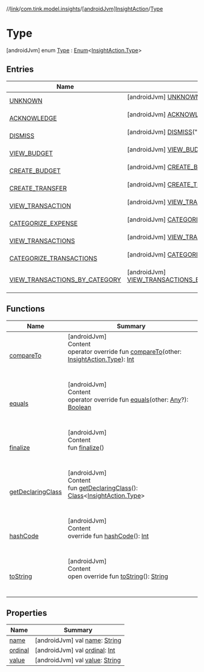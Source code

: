 //[link](../../../index.md)/[com.tink.model.insights](../../index.md)/[[androidJvm]InsightAction](../index.md)/[Type](index.md)



# Type  
 [androidJvm] enum [Type](index.md) : [Enum](https://kotlinlang.org/api/latest/jvm/stdlib/kotlin/-enum/index.html)<[InsightAction.Type](index.md)>    


## Entries  
  
|  Name|  Summary| 
|---|---|
| <a name="com.tink.model.insights/InsightAction.Type.UNKNOWN///PointingToDeclaration/"></a>[UNKNOWN](-u-n-k-n-o-w-n/index.md)| <a name="com.tink.model.insights/InsightAction.Type.UNKNOWN///PointingToDeclaration/"></a> [androidJvm] [UNKNOWN](-u-n-k-n-o-w-n/index.md)("UNKNOWN")  <br>   <br>
| <a name="com.tink.model.insights/InsightAction.Type.ACKNOWLEDGE///PointingToDeclaration/"></a>[ACKNOWLEDGE](-a-c-k-n-o-w-l-e-d-g-e/index.md)| <a name="com.tink.model.insights/InsightAction.Type.ACKNOWLEDGE///PointingToDeclaration/"></a> [androidJvm] [ACKNOWLEDGE](-a-c-k-n-o-w-l-e-d-g-e/index.md)("ACKNOWLEDGE")  <br>   <br>
| <a name="com.tink.model.insights/InsightAction.Type.DISMISS///PointingToDeclaration/"></a>[DISMISS](-d-i-s-m-i-s-s/index.md)| <a name="com.tink.model.insights/InsightAction.Type.DISMISS///PointingToDeclaration/"></a> [androidJvm] [DISMISS](-d-i-s-m-i-s-s/index.md)("DISMISS")  <br>   <br>
| <a name="com.tink.model.insights/InsightAction.Type.VIEW_BUDGET///PointingToDeclaration/"></a>[VIEW_BUDGET](-v-i-e-w_-b-u-d-g-e-t/index.md)| <a name="com.tink.model.insights/InsightAction.Type.VIEW_BUDGET///PointingToDeclaration/"></a> [androidJvm] [VIEW_BUDGET](-v-i-e-w_-b-u-d-g-e-t/index.md)("VIEW_BUDGET")  <br>   <br>
| <a name="com.tink.model.insights/InsightAction.Type.CREATE_BUDGET///PointingToDeclaration/"></a>[CREATE_BUDGET](-c-r-e-a-t-e_-b-u-d-g-e-t/index.md)| <a name="com.tink.model.insights/InsightAction.Type.CREATE_BUDGET///PointingToDeclaration/"></a> [androidJvm] [CREATE_BUDGET](-c-r-e-a-t-e_-b-u-d-g-e-t/index.md)("CREATE_BUDGET")  <br>   <br>
| <a name="com.tink.model.insights/InsightAction.Type.CREATE_TRANSFER///PointingToDeclaration/"></a>[CREATE_TRANSFER](-c-r-e-a-t-e_-t-r-a-n-s-f-e-r/index.md)| <a name="com.tink.model.insights/InsightAction.Type.CREATE_TRANSFER///PointingToDeclaration/"></a> [androidJvm] [CREATE_TRANSFER](-c-r-e-a-t-e_-t-r-a-n-s-f-e-r/index.md)("CREATE_TRANSFER")  <br>   <br>
| <a name="com.tink.model.insights/InsightAction.Type.VIEW_TRANSACTION///PointingToDeclaration/"></a>[VIEW_TRANSACTION](-v-i-e-w_-t-r-a-n-s-a-c-t-i-o-n/index.md)| <a name="com.tink.model.insights/InsightAction.Type.VIEW_TRANSACTION///PointingToDeclaration/"></a> [androidJvm] [VIEW_TRANSACTION](-v-i-e-w_-t-r-a-n-s-a-c-t-i-o-n/index.md)("VIEW_TRANSACTION")  <br>   <br>
| <a name="com.tink.model.insights/InsightAction.Type.CATEGORIZE_EXPENSE///PointingToDeclaration/"></a>[CATEGORIZE_EXPENSE](-c-a-t-e-g-o-r-i-z-e_-e-x-p-e-n-s-e/index.md)| <a name="com.tink.model.insights/InsightAction.Type.CATEGORIZE_EXPENSE///PointingToDeclaration/"></a> [androidJvm] [CATEGORIZE_EXPENSE](-c-a-t-e-g-o-r-i-z-e_-e-x-p-e-n-s-e/index.md)("CATEGORIZE_EXPENSE")  <br>   <br>
| <a name="com.tink.model.insights/InsightAction.Type.VIEW_TRANSACTIONS///PointingToDeclaration/"></a>[VIEW_TRANSACTIONS](-v-i-e-w_-t-r-a-n-s-a-c-t-i-o-n-s/index.md)| <a name="com.tink.model.insights/InsightAction.Type.VIEW_TRANSACTIONS///PointingToDeclaration/"></a> [androidJvm] [VIEW_TRANSACTIONS](-v-i-e-w_-t-r-a-n-s-a-c-t-i-o-n-s/index.md)("VIEW_TRANSACTIONS")  <br>   <br>
| <a name="com.tink.model.insights/InsightAction.Type.CATEGORIZE_TRANSACTIONS///PointingToDeclaration/"></a>[CATEGORIZE_TRANSACTIONS](-c-a-t-e-g-o-r-i-z-e_-t-r-a-n-s-a-c-t-i-o-n-s/index.md)| <a name="com.tink.model.insights/InsightAction.Type.CATEGORIZE_TRANSACTIONS///PointingToDeclaration/"></a> [androidJvm] [CATEGORIZE_TRANSACTIONS](-c-a-t-e-g-o-r-i-z-e_-t-r-a-n-s-a-c-t-i-o-n-s/index.md)("CATEGORIZE_TRANSACTIONS")  <br>   <br>
| <a name="com.tink.model.insights/InsightAction.Type.VIEW_TRANSACTIONS_BY_CATEGORY///PointingToDeclaration/"></a>[VIEW_TRANSACTIONS_BY_CATEGORY](-v-i-e-w_-t-r-a-n-s-a-c-t-i-o-n-s_-b-y_-c-a-t-e-g-o-r-y/index.md)| <a name="com.tink.model.insights/InsightAction.Type.VIEW_TRANSACTIONS_BY_CATEGORY///PointingToDeclaration/"></a> [androidJvm] [VIEW_TRANSACTIONS_BY_CATEGORY](-v-i-e-w_-t-r-a-n-s-a-c-t-i-o-n-s_-b-y_-c-a-t-e-g-o-r-y/index.md)("VIEW_TRANSACTIONS_BY_CATEGORY")  <br>   <br>


## Functions  
  
|  Name|  Summary| 
|---|---|
| <a name="kotlin/Enum/compareTo/#com.tink.model.insights.InsightAction.Type/PointingToDeclaration/"></a>[compareTo](-v-i-e-w_-t-r-a-n-s-a-c-t-i-o-n-s_-b-y_-c-a-t-e-g-o-r-y/index.md#%5Bkotlin%2FEnum%2FcompareTo%2F%23com.tink.model.insights.InsightAction.Type%2FPointingToDeclaration%2F%5D%2FFunctions%2F1854938400)| <a name="kotlin/Enum/compareTo/#com.tink.model.insights.InsightAction.Type/PointingToDeclaration/"></a>[androidJvm]  <br>Content  <br>operator override fun [compareTo](-v-i-e-w_-t-r-a-n-s-a-c-t-i-o-n-s_-b-y_-c-a-t-e-g-o-r-y/index.md#%5Bkotlin%2FEnum%2FcompareTo%2F%23com.tink.model.insights.InsightAction.Type%2FPointingToDeclaration%2F%5D%2FFunctions%2F1854938400)(other: [InsightAction.Type](index.md)): [Int](https://kotlinlang.org/api/latest/jvm/stdlib/kotlin/-int/index.html)  <br><br><br>
| <a name="kotlin/Enum/equals/#kotlin.Any?/PointingToDeclaration/"></a>[equals](../../../com.tink.model.transfer/[android-jvm]-signable-operation/-type/-u-n-k-n-o-w-n/index.md#%5Bkotlin%2FEnum%2Fequals%2F%23kotlin.Any%3F%2FPointingToDeclaration%2F%5D%2FFunctions%2F1854938400)| <a name="kotlin/Enum/equals/#kotlin.Any?/PointingToDeclaration/"></a>[androidJvm]  <br>Content  <br>operator override fun [equals](../../../com.tink.model.transfer/[android-jvm]-signable-operation/-type/-u-n-k-n-o-w-n/index.md#%5Bkotlin%2FEnum%2Fequals%2F%23kotlin.Any%3F%2FPointingToDeclaration%2F%5D%2FFunctions%2F1854938400)(other: [Any](https://kotlinlang.org/api/latest/jvm/stdlib/kotlin/-any/index.html)?): [Boolean](https://kotlinlang.org/api/latest/jvm/stdlib/kotlin/-boolean/index.html)  <br><br><br>
| <a name="kotlin/Enum/finalize/#/PointingToDeclaration/"></a>[finalize](../../../com.tink.model.transfer/[android-jvm]-signable-operation/-type/-u-n-k-n-o-w-n/index.md#%5Bkotlin%2FEnum%2Ffinalize%2F%23%2FPointingToDeclaration%2F%5D%2FFunctions%2F1854938400)| <a name="kotlin/Enum/finalize/#/PointingToDeclaration/"></a>[androidJvm]  <br>Content  <br>fun [finalize](../../../com.tink.model.transfer/[android-jvm]-signable-operation/-type/-u-n-k-n-o-w-n/index.md#%5Bkotlin%2FEnum%2Ffinalize%2F%23%2FPointingToDeclaration%2F%5D%2FFunctions%2F1854938400)()  <br><br><br>
| <a name="kotlin/Enum/getDeclaringClass/#/PointingToDeclaration/"></a>[getDeclaringClass](../../../com.tink.model.transfer/[android-jvm]-signable-operation/-type/-u-n-k-n-o-w-n/index.md#%5Bkotlin%2FEnum%2FgetDeclaringClass%2F%23%2FPointingToDeclaration%2F%5D%2FFunctions%2F1854938400)| <a name="kotlin/Enum/getDeclaringClass/#/PointingToDeclaration/"></a>[androidJvm]  <br>Content  <br>fun [getDeclaringClass](../../../com.tink.model.transfer/[android-jvm]-signable-operation/-type/-u-n-k-n-o-w-n/index.md#%5Bkotlin%2FEnum%2FgetDeclaringClass%2F%23%2FPointingToDeclaration%2F%5D%2FFunctions%2F1854938400)(): [Class](https://developer.android.com/reference/kotlin/java/lang/Class.html)<[InsightAction.Type](index.md)>  <br><br><br>
| <a name="kotlin/Enum/hashCode/#/PointingToDeclaration/"></a>[hashCode](../../../com.tink.model.transfer/[android-jvm]-signable-operation/-type/-u-n-k-n-o-w-n/index.md#%5Bkotlin%2FEnum%2FhashCode%2F%23%2FPointingToDeclaration%2F%5D%2FFunctions%2F1854938400)| <a name="kotlin/Enum/hashCode/#/PointingToDeclaration/"></a>[androidJvm]  <br>Content  <br>override fun [hashCode](../../../com.tink.model.transfer/[android-jvm]-signable-operation/-type/-u-n-k-n-o-w-n/index.md#%5Bkotlin%2FEnum%2FhashCode%2F%23%2FPointingToDeclaration%2F%5D%2FFunctions%2F1854938400)(): [Int](https://kotlinlang.org/api/latest/jvm/stdlib/kotlin/-int/index.html)  <br><br><br>
| <a name="kotlin/Enum/toString/#/PointingToDeclaration/"></a>[toString](../../../com.tink.model.transfer/[android-jvm]-signable-operation/-type/-u-n-k-n-o-w-n/index.md#%5Bkotlin%2FEnum%2FtoString%2F%23%2FPointingToDeclaration%2F%5D%2FFunctions%2F1854938400)| <a name="kotlin/Enum/toString/#/PointingToDeclaration/"></a>[androidJvm]  <br>Content  <br>open override fun [toString](../../../com.tink.model.transfer/[android-jvm]-signable-operation/-type/-u-n-k-n-o-w-n/index.md#%5Bkotlin%2FEnum%2FtoString%2F%23%2FPointingToDeclaration%2F%5D%2FFunctions%2F1854938400)(): [String](https://kotlinlang.org/api/latest/jvm/stdlib/kotlin/-string/index.html)  <br><br><br>


## Properties  
  
|  Name|  Summary| 
|---|---|
| <a name="com.tink.model.insights/InsightAction.Type/name/#/PointingToDeclaration/"></a>[name](index.md#%5Bcom.tink.model.insights%2FInsightAction.Type%2Fname%2F%23%2FPointingToDeclaration%2F%5D%2FProperties%2F1854938400)| <a name="com.tink.model.insights/InsightAction.Type/name/#/PointingToDeclaration/"></a> [androidJvm] val [name](index.md#%5Bcom.tink.model.insights%2FInsightAction.Type%2Fname%2F%23%2FPointingToDeclaration%2F%5D%2FProperties%2F1854938400): [String](https://kotlinlang.org/api/latest/jvm/stdlib/kotlin/-string/index.html)   <br>
| <a name="com.tink.model.insights/InsightAction.Type/ordinal/#/PointingToDeclaration/"></a>[ordinal](index.md#%5Bcom.tink.model.insights%2FInsightAction.Type%2Fordinal%2F%23%2FPointingToDeclaration%2F%5D%2FProperties%2F1854938400)| <a name="com.tink.model.insights/InsightAction.Type/ordinal/#/PointingToDeclaration/"></a> [androidJvm] val [ordinal](index.md#%5Bcom.tink.model.insights%2FInsightAction.Type%2Fordinal%2F%23%2FPointingToDeclaration%2F%5D%2FProperties%2F1854938400): [Int](https://kotlinlang.org/api/latest/jvm/stdlib/kotlin/-int/index.html)   <br>
| <a name="com.tink.model.insights/InsightAction.Type/value/#/PointingToDeclaration/"></a>[value](value.md)| <a name="com.tink.model.insights/InsightAction.Type/value/#/PointingToDeclaration/"></a> [androidJvm] val [value](value.md): [String](https://kotlinlang.org/api/latest/jvm/stdlib/kotlin/-string/index.html)   <br>

